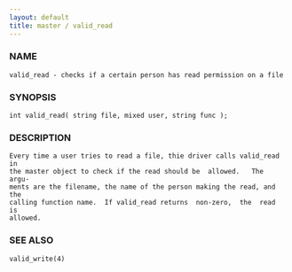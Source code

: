 ```yaml
---
layout: default
title: master / valid_read
---
```


### NAME

    valid_read - checks if a certain person has read permission on a file

### SYNOPSIS

    int valid_read( string file, mixed user, string func );

### DESCRIPTION

    Every time a user tries to read a file, thie driver calls valid_read in
    the master object to check if the read should be  allowed.   The  argu‐
    ments are the filename, the name of the person making the read, and the
    calling function name.  If valid_read returns  non-zero,  the  read  is
    allowed.

### SEE ALSO

    valid_write(4)
